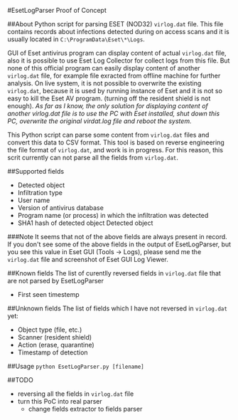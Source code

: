 #EsetLogParser
Proof of Concept

##About
Python script for parsing ESET (NOD32) `virlog.dat` file. This file contains records about infections detected during on access scans and it is usually located in `C:\ProgramData\Eset\*\Logs`.

GUI of Eset antivirus program can display content of actual `virlog.dat` file, also it is possible to use Eset Log Collector for collect logs from this file. But none of this official program can easily display content of another `virlog.dat` file, for example file exracted from offline machine for further analysis.
On live system, it is not possible to overwrite the existing `virlog.dat`, because it is used by running instance of Eset and it is not so easy to kill the Eset AV program. (turning off the resident shield is not enough).
*As far as I know, the only solution for displaying content of another virlog.dat file is to use the PC with Eset installed, shut down this PC, overwrite the original virdat.log file and reboot the system.*

This Python script can parse some content from `virlog.dat` files and convert this data to CSV format. This tool is based on reverse engineering the file format of `virlog.dat`, and work is in progress. For this reason, this scrit currently can not parse all the fields from `virlog.dat`.

##Supported fields
- Detected object
- Infiltration type
- User name
- Version of antivirus database
- Program name (or process) in which the infiltration was detected
- SHA1 hash of detected object
 Detected object

###Note
It seems that not of the above fields are always present in record. If you don't see some of the above fields in the output of EsetLogParser, but you see this value in Eset GUI (Tools -> Logs), please send me the `virlog.dat` file and screenshot of Eset GUI Log Viewer.

##Known fields
The list of curentlly reversed fields in `virlog.dat` file that are not parsed by EsetLogParser
- First seen timestemp

##Unknown fields
The list of fields which I have not reversed in `virlog.dat` yet:
- Object type (file, etc.)
- Scanner (resident shield)
- Action (erase, quarantine)
- Timestamp of detection

##Usage
`python EsetLogParser.py [filename]`

##TODO
- reversing all the fields in `virlog.dat` file
- turn this PoC into real parser
	- change fields extractor to fields parser
